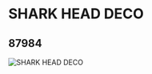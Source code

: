 # SHARK HEAD DECO
## 87984
![SHARK HEAD DECO](https://lc-www-live-s.legocdn.com/media/bricks/5/2/4563652.jpg)